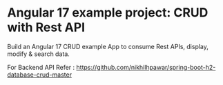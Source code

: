 # Angular 17 example project: CRUD with Rest API

Build an Angular 17 CRUD example App to consume Rest APIs, display, modify & search data.

For Backend API Refer : https://github.com/nikhilhpawar/spring-boot-h2-database-crud-master